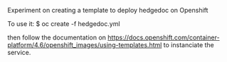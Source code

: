 Experiment on creating a template to deploy hedgedoc on Openshift

To use it:
$ oc create -f hedgedoc.yml

then follow the documentation on https://docs.openshift.com/container-platform/4.6/openshift_images/using-templates.html to instanciate the service.

